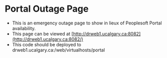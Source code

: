 # Portal Outage Page

* This is an emergency outage page to show in lieux of Peoplesoft Portal availability.
* This page can be viewed at [http://drweb1.ucalgary.ca:8082](http://drweb1.ucalgary.ca:8082/)
* This code should be deployed to drweb1.ucalgary.ca:/web/virtualhosts/portal